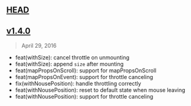 ## [HEAD]

[HEAD]: https://github.com/wuct/react-dom-utils/compare/latest...HEAD

## [v1.4.0]
> April 29, 2016

- feat(withSize): cancel throttle on unmounting
- feat(withSize): append `size` after mounting
- feat(mapPropsOnScroll): support for mapPropsOnScroll
- feat(mapPropsOnEvent): support for throttle canceling
- fix(withNousePosition): handle throttling correctly
- feat(withNousePosition): reset to default state when mouse leaving
- feat(withNousePosition): support for throttle canceling

[v1.4.0]: https://github.com/wuct/raf-throttle/compare/v1.4.0...v1.3.0
